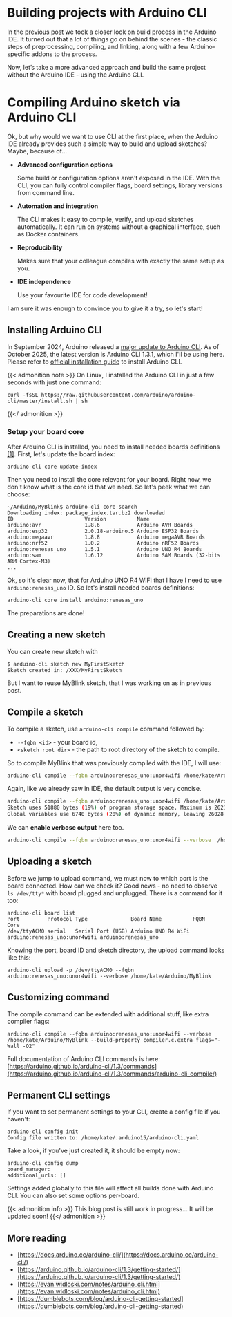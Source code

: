 # Building projects with Arduino CLI


In the [previous post](/arduino-ide-build-process/) we took a closer look on build process in the Arduino IDE.
It turned out that a lot of things go on behind the scenes - the classic steps of preprocessing, compiling, and linking, 
along with a few Arduino-specific addons to the process. 

Now, let’s take a more advanced approach and build the same project without the Arduino IDE - using the Arduino CLI.

# Compiling Arduino sketch via Arduino CLI

Ok, but why would we want to use CLI at the first place, when the Arduino IDE already provides such a simple way to build and upload sketches?
Maybe, because of...
- **Advanced configuration options**

    Some build or configuration options aren't exposed in the IDE. With the CLI, you can fully control compiler flags, board settings, library versions from command line.
- **Automation and integration**

  The CLI makes it easy to compile, verify, and upload sketches automatically. It can run on systems without a graphical interface, such as Docker containers.
- **Reproducibility**

    Makes sure that your colleague compiles with exactly the same setup as you.
- **IDE independence**
    
    Use your favourite IDE for code development!

I am sure it was enough to convince you to give it a try, so let's start!


## Installing Arduino CLI
In September 2024, Arduino released a [major update to Arduino CLI](https://blog.arduino.cc/2024/09/05/arduino-cli-1-0-is-out/). 
As of October 2025, the latest version is Arduino CLI 1.3.1, which I'll be using here. 
Please refer to [official installation guide](https://docs.arduino.cc/arduino-cli/installation/) to install Arduino CLI. 

{{< admonition note >}}
On Linux, I installed the Arduino CLI in just a few seconds with just one command:
```
curl -fsSL https://raw.githubusercontent.com/arduino/arduino-cli/master/install.sh | sh
```
{{</ admonition >}}

### Setup your board core

After Arduino CLI is installed, you need to install needed boards definitions [[1]](https://docs.arduino.cc/arduino-cli/getting-started/). First, let's update the board index:
```
arduino-cli core update-index
```

Then you need to install the core relevant for your board. Right now, we don't know what is the core id that we need.
So let's peek what we can choose:
```
~/Arduino/MyBlink$ arduino-cli core search
Downloading index: package_index.tar.bz2 downloaded                                                                                                                                                                                                                                                                           
ID                       Version          Name
arduino:avr              1.8.6            Arduino AVR Boards
arduino:esp32            2.0.18-arduino.5 Arduino ESP32 Boards
arduino:megaavr          1.8.8            Arduino megaAVR Boards
arduino:nrf52            1.0.2            Arduino nRF52 Boards
arduino:renesas_uno      1.5.1            Arduino UNO R4 Boards
arduino:sam              1.6.12           Arduino SAM Boards (32-bits ARM Cortex-M3)
...
```
Ok, so it's clear now, that for Arduino UNO R4 WiFi that I have I need to use `arduino:renesas_uno` ID.
So let's install needed boards definitions:
```
arduino-cli core install arduino:renesas_uno
 ```

The preparations are done!

## Creating a new sketch

You can create new sketch with
```
$ arduino-cli sketch new MyFirstSketch
Sketch created in: /XXX/MyFirstSketch
```

But I want to reuse MyBlink sketch, that I was working on as in previous post.

## Compile a sketch
To compile a sketch, use `arduino-cli compile` command followed by:
- `--fqbn <id>` - your board id,
- `<sketch root dir>` - the path to root directory of the sketch to compile.

So to compile MyBlink that was previously compiled with the IDE, I will use:

```bash
arduino-cli compile --fqbn arduino:renesas_uno:unor4wifi /home/kate/Arduino/MyBlink
```

Again, like we already saw in IDE, the default output is very concise.

```bash
arduino-cli compile --fqbn arduino:renesas_uno:unor4wifi /home/kate/Arduino/MyBlink
Sketch uses 51880 bytes (19%) of program storage space. Maximum is 262144 bytes.
Global variables use 6740 bytes (20%) of dynamic memory, leaving 26028 bytes for local variables. Maximum is 32768 bytes.
```

We can **enable verbose output** here too.
```bash
arduino-cli compile --fqbn arduino:renesas_uno:unor4wifi --verbose  /home/kate/Arduino/MyBlink
```

## Uploading a sketch
Before we jump to upload command, we must now to which port is the board connected. How can we check it?
Good news - no need to observe `ls /dev/tty*` with board plugged and unplugged. There is a command for it too:

```
arduino-cli board list
Port         Protocol Type              Board Name          FQBN                          Core
/dev/ttyACM0 serial   Serial Port (USB) Arduino UNO R4 WiFi arduino:renesas_uno:unor4wifi arduino:renesas_uno
```

Knowing the port, board ID and sketch directory, the upload command looks like this:
```
arduino-cli upload -p /dev/ttyACM0 --fqbn arduino:renesas_uno:unor4wifi --verbose /home/kate/Arduino/MyBlink
```

## Customizing command

The compile command can be extended with additional stuff, like extra compiler flags:

```
arduino-cli compile --fqbn arduino:renesas_uno:unor4wifi --verbose  /home/kate/Arduino/MyBlink --build-property compiler.c.extra_flags="-Wall -O2"
```
Full documentation of Arduino CLI commands is here: [https://arduino.github.io/arduino-cli/1.3/commands](https://arduino.github.io/arduino-cli/1.3/commands/arduino-cli_compile/)

## Permanent CLI settings
If you want to set permanent settings to your CLI, create a config file if you haven't:
```
arduino-cli config init
Config file written to: /home/kate/.arduino15/arduino-cli.yaml
```
Take a look, if you've just created it, it should be empty now:
```
arduino-cli config dump
board_manager:
additional_urls: []
```

Settings added globally to this file will affect all builds done with Arduino CLI. You can also set some options per-board.

{{< admonition info >}}
This blog post is still work in progress... It will be updated soon!
{{</ admonition >}}

## More reading
- [https://docs.arduino.cc/arduino-cli/](https://docs.arduino.cc/arduino-cli/)
- [https://arduino.github.io/arduino-cli/1.3/getting-started/](https://arduino.github.io/arduino-cli/1.3/getting-started/)
- [https://evan.widloski.com/notes/arduino_cli.html](https://evan.widloski.com/notes/arduino_cli.html)
- [https://dumblebots.com/blog/arduino-cli-getting-started](https://dumblebots.com/blog/arduino-cli-getting-started)

[comment]: # (TODO: platform.txt?)

